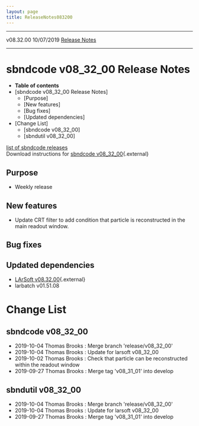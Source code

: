 ```yaml
---
layout: page
title: ReleaseNotes083200
---
```


  ----------- ------------ -- -- ------------------------------------------------------
  v08.32.00   10/07/2019         [Release Notes](ReleaseNotes083200.html)
  ----------- ------------ -- -- ------------------------------------------------------



sbndcode v08\_32\_00 Release Notes
======================================================================================

-   **Table of contents**
-   [sbndcode v08\_32\_00 Release
    Notes]
    -   [Purpose]
    -   [New features]
    -   [Bug fixes]
    -   [Updated dependencies]
-   [Change List]
    -   [sbndcode v08\_32\_00]
    -   [sbndutil v08\_32\_00]

[list of sbndcode
releases](List_of_SBND_code_releases.html)\
Download instructions for [sbndcode
v08\_32\_00](http://scisoft.fnal.gov/scisoft/bundles/sbnd/v08_32_00/sbndcode-v08_32_00.html){.external}



Purpose
----------------------------------

-   Weekly release



New features
--------------------------------------------

-   Update CRT filter to add condition that particle is reconstructed in
    the main readout window.



Bug fixes
--------------------------------------



Updated dependencies
------------------------------------------------------------

-   [LArSoft
    v08.32.00](https://cdcvs.fnal.gov/redmine/projects/larsoft/wiki/ReleaseNotes083200){.external}
-   larbatch v01.51.08



Change List
==========================================



sbndcode v08\_32\_00
----------------------------------------------------------

-   2019-10-04 Thomas Brooks : Merge branch \'release/v08\_32\_00\'
-   2019-10-04 Thomas Brooks : Update for larsoft v08\_32\_00
-   2019-10-02 Thomas Brooks : Check that particle can be reconstructed
    within the readout window
-   2019-09-27 Thomas Brooks : Merge tag \'v08\_31\_01\' into develop



sbndutil v08\_32\_00
----------------------------------------------------------

-   2019-10-04 Thomas Brooks : Merge branch \'release/v08\_32\_00\'
-   2019-10-04 Thomas Brooks : Update for larsoft v08\_32\_00
-   2019-09-27 Thomas Brooks : Merge tag \'v08\_31\_01\' into develop
